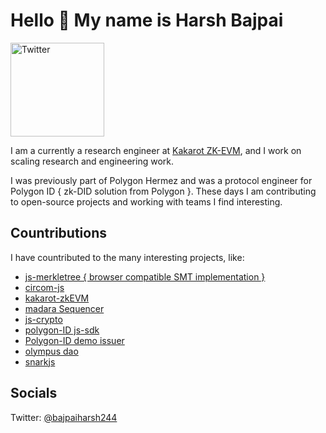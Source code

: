 # Hello 👋 My name is Harsh Bajpai

<div class="container" >
 <img  id="avatar"  src='https://avatars.githubusercontent.com/u/41180869?s=400&u=95cd15b51719d1a877d02387f741f34da41cfd0e&v=4' alt="Twitter" width="150px"/>
</div>

<p id="para" >
I am a currently a research engineer at <a href="https://fuel.network" >Kakarot ZK-EVM</a>, and I work on scaling research and engineering work. 

I was previously part of Polygon Hermez and was a protocol engineer for Polygon ID { zk-DID solution from Polygon }. These days I am contributing to open-source projects and working with teams I find interesting.

## Countributions

I have countributed to the many interesting projects, like:
<ul>
<li>
<a href="https://github.com/iden3/js-merkletree"> js-merkletree { browser compatible SMT implementation } </a>
</li>
<li>
<a href="https://github.com/getZeFi/circomjs"> circom-js </a>
</li>
<li>
<a href="https://github.com/kkrt-labs/kakarot"> kakarot-zkEVM </a>
</li>
<li>
<a href="https://github.com/keep-starknet-strange/madara"> madara Sequencer </a>
</li>
<li>
<a href="https://github.com/iden3/js-crypto"> js-crypto </a>
</li>
<li>
<a href="https://github.com/0xPolygonID/js-sdk"> polygon-ID js-sdk </a>
</li>
<li>
<a href="https://github.com/0xPolygonID/demo-issuer"> Polygon-ID demo issuer </a>
</li>
<li>
<a href="https://github.com/OlympusDAO/olympus-contracts/pull/131"> olympus dao </a>
</li>
<li>
<a href="https://github.com/iden3/snarkjs/pull/146"> snarkjs </a>
</li>
</ul>

 ##  Socials
Twitter: <a href="https://twitter.com/bajpaiharsh244" >@bajpaiharsh244</a>

<!--

**bajpai244/bajpai244** is a ✨ _special_ ✨ repository because its `README.md` (this file) appears on your GitHub profile.

Here are some ideas to get you started:

- 🔭 I’m currently working on ...
- 🌱 I’m currently learning ...
- 👯 I’m looking to collaborate on ...
- 🤔 I’m looking for help with ...
- 💬 Ask me about ...
- 📫 How to reach me: ...
- 😄 Pronouns: ...
- ⚡ Fun fact: ...
  -->
